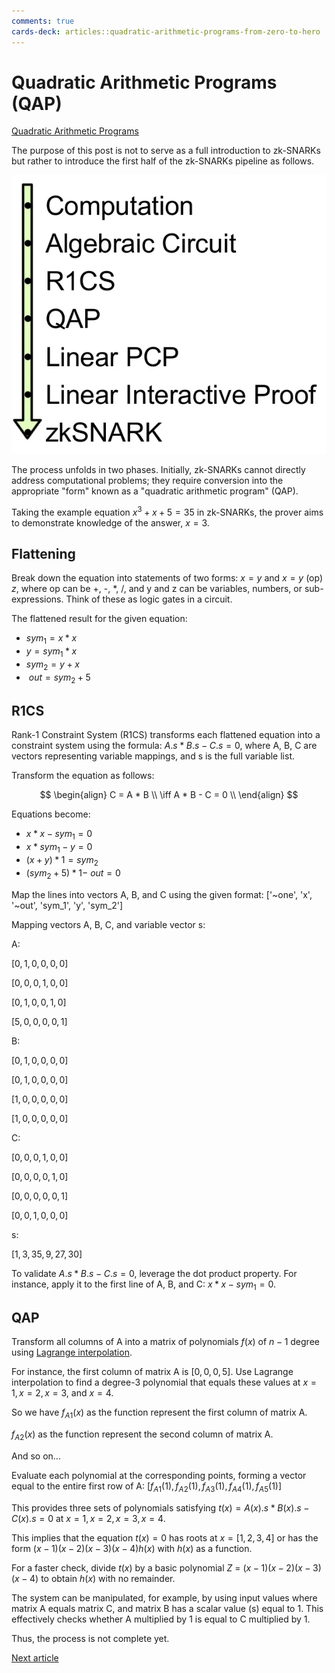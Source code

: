 ```yaml
---
comments: true
cards-deck: articles::quadratic-arithmetic-programs-from-zero-to-hero
---
```


# Quadratic Arithmetic Programs (QAP) []()

[Quadratic Arithmetic Programs](https://medium.com/@VitalikButerin/quadratic-arithmetic-programs-from-zero-to-hero-f6d558cea649)

The purpose of this post is not to serve as a full introduction to zk-SNARKs but rather to introduce the first half of the zk-SNARKs
pipeline as follows.

![Pipeline image](attachments/pipeline.png)

The process unfolds in two phases. Initially, zk-SNARKs cannot directly address computational problems; they require
conversion into the appropriate "form" known as a "quadratic arithmetic program" (QAP).

Taking the example equation $x^3 + x + 5 = 35$ in zk-SNARKs, the prover aims to demonstrate knowledge of the answer,
$x = 3$.

[](1724550663722)

## Flattening

Break down the equation into statements of two forms: $x = y$ and $x = y$ (op) $z$, where op can be +, -, *, /, and y
and z can be variables, numbers, or sub-expressions. Think of these as logic gates in a circuit.

The flattened result for the given equation:

- $sym_1 = x * x$
- $y = sym_1 * x$
- $sym_2 = y + x$
- $~out = sym_2 + 5$

## R1CS

Rank-1 Constraint System (R1CS) transforms each flattened equation into a constraint system
using the formula: $A . s * B . s - C . s = 0$, where A, B, C are vectors representing variable mappings,
and s is the full variable list.

Transform the equation as follows:

$$
\begin{align}
C = A * B \\
\iff A * B - C = 0 \\
\end{align}
$$

Equations become:

- $x * x - sym_1 = 0$
- $x * sym_1 - y = 0$
- $(x+y)*1 = sym_2$
- $(sym_2 + 5)*1 - ~out = 0$

Map the lines into vectors A, B, and C using the given format: ['~one', 'x', '~out', 'sym_1', 'y', 'sym_2']

Mapping vectors A, B, C, and variable vector s:

A:

$[0, 1, 0, 0, 0, 0]$

$[0, 0, 0, 1, 0, 0]$

$[0, 1, 0, 0, 1, 0]$

$[5, 0, 0, 0, 0, 1]$

B:

$[0, 1, 0, 0, 0, 0]$

$[0, 1, 0, 0, 0, 0]$

$[1, 0, 0, 0, 0, 0]$

$[1, 0, 0, 0, 0, 0]$

C:

$[0, 0, 0, 1, 0, 0]$

$[0, 0, 0, 0, 1, 0]$

$[0, 0, 0, 0, 0, 1]$

$[0, 0, 1, 0, 0, 0]$

s:

$[1, 3, 35, 9, 27, 30]$

To validate $A . s * B . s - C . s = 0$, leverage the dot product property. For instance, apply it to the first line of
A, B, and C: $x * x - sym_1 = 0$.

## QAP

Transform all columns of A into a matrix of polynomials $f(x)$ of $n-1$ degree
using [Lagrange interpolation](../../terms/lagrange_interpolation.md).

For instance, the first column of matrix A is $[0, 0, 0, 5]$. Use Lagrange interpolation to find a degree-3 polynomial
that equals these values at $x=1, x=2, x=3,$ and $x=4$.

So we have $f_{A1}(x)$ as the function represent the first column of matrix A.

$f_{A2}(x)$ as the function represent the second column of matrix A.

And so on...

Evaluate each polynomial at the corresponding points, forming a vector equal to the entire first row of A:
$[f_{A1}(1), f_{A2}(1), f_{A3}(1), f_{A4}(1), f_{A5}(1)]$

This provides three sets of polynomials satisfying $t(x) = A(x).s * B(x).s - C(x).s = 0$ at $x=1, x=2, x=3, x=4$.

This implies that the equation $t(x) = 0$ has roots at $x=[1, 2, 3, 4]$ or has the form $(x-1)(x-2)(x-3)(x-4)h(x)$ with
$h(x)$ as a function.

For a faster check, divide $t(x)$ by a basic polynomial $Z$ = $(x-1)(x-2)(x-3)(x-4)$ to obtain $h(x)$ with no remainder.

The system can be manipulated, for example, by using input values where matrix A equals matrix C, and matrix B has a scalar value (s)
equal to 1. This effectively checks whether A multiplied by 1 is equal to C multiplied by 1.

Thus, the process is not complete yet.

[Next article](../zk-snarks-under-the-hood/zk_snarks_under_the_hood.md)
